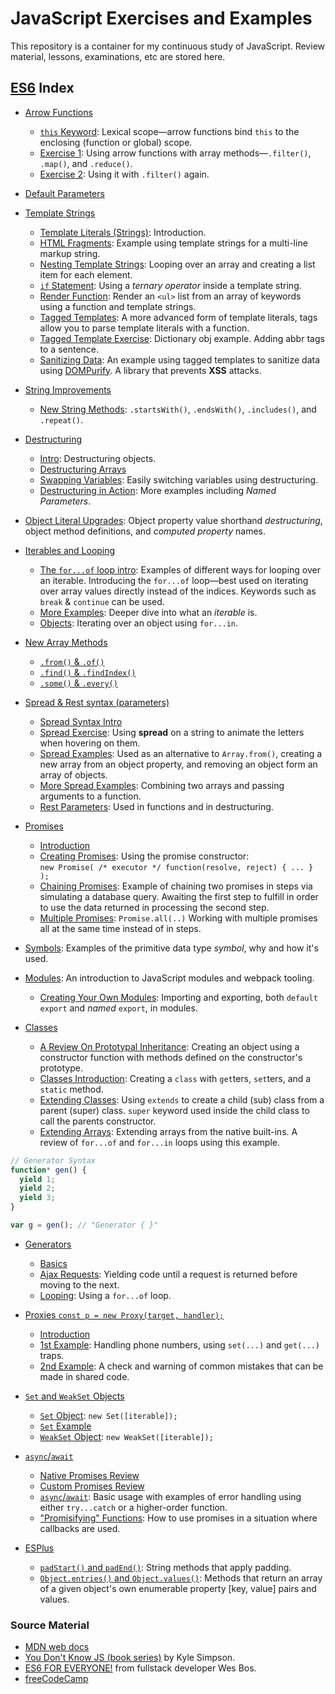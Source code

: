 # JavaScript Exercises and Examples

This repository is a container for my continuous study of JavaScript. Review material, lessons, examinations, etc are stored here.

## [ES6](https://github.com/nabrus/js-exercises/tree/master/wesbos-es6) Index

*  [Arrow Functions](https://github.com/nabrus/js-exercises/tree/master/wesbos-es6/arrow_functions)
    *  [`this` Keyword](https://github.com/nabrus/js-exercises/blob/master/wesbos-es6/arrow_functions/arrow-func-this.html): Lexical scope—arrow functions bind `this` to the enclosing (function or global) scope.
    *  [Exercise 1](https://github.com/nabrus/js-exercises/blob/master/wesbos-es6/arrow_functions/arrow-func-ex1.html): Using arrow functions with array methods—`.filter()`, `.map()`, and `.reduce()`.
    *  [Exercise 2](https://github.com/nabrus/js-exercises/blob/master/wesbos-es6/arrow_functions/arrow-func-ex2.html): Using it with `.filter()` again. 

*  [Default Parameters](https://github.com/nabrus/js-exercises/blob/master/wesbos-es6/Default_Params/default-parameters.html)

*  [Template Strings](https://github.com/nabrus/js-exercises/tree/master/wesbos-es6/template_strings)
    *  [Template Literals (Strings)](https://github.com/nabrus/js-exercises/blob/master/wesbos-es6/template_strings/template-strings-intro.html): Introduction.
    *  [HTML Fragments](https://github.com/nabrus/js-exercises/blob/master/wesbos-es6/template_strings/template-strings-fragments.html): Example using template strings for a multi-line markup string.
    *  [Nesting Template Strings](https://github.com/nabrus/js-exercises/blob/master/wesbos-es6/template_strings/template-strings-looping.html): Looping over an array and creating a list item for each element.
    *  [`if` Statement](https://github.com/nabrus/js-exercises/blob/master/wesbos-es6/template_strings/template-strings-if.html): Using a *ternary operator* inside a template string.
    *  [Render Function](https://github.com/nabrus/js-exercises/blob/master/wesbos-es6/template_strings/template-strings-render-functions.html): Render an `<ul>` list from an array of keywords using a function and template strings.
    *  [Tagged Templates](https://github.com/nabrus/js-exercises/blob/master/wesbos-es6/template_strings/tagged-templates.html): A more advanced form of template literals, tags allow you to parse template literals with a function.
    *  [Tagged Template Exercise](https://github.com/nabrus/js-exercises/blob/master/wesbos-es6/template_strings/tagged-templates-dictonary.html): Dictionary obj example. Adding abbr tags to a sentence.
    *  [Sanitizing Data](https://github.com/nabrus/js-exercises/blob/master/wesbos-es6/template_strings/tagged-templates-sanitize.html): An example using tagged templates to sanitize data using [DOMPurify](https://www.npmjs.com/package/dompurify). A library that prevents **XSS** attacks. 

*  [String Improvements](https://github.com/nabrus/js-exercises/tree/master/wesbos-es6/additional_string_improvements)
    *  [New String Methods](https://github.com/nabrus/js-exercises/blob/master/wesbos-es6/additional_string_improvements/string-methods.html): `.startsWith()`, `.endsWith()`, `.includes()`, and `.repeat()`.

*  [Destructuring](https://github.com/nabrus/js-exercises/tree/master/wesbos-es6/destructuring)
    *  [Intro](https://github.com/nabrus/js-exercises/blob/master/wesbos-es6/destructuring/destructuring-intro.html): Destructuring objects.
    *  [Destructuring Arrays](https://github.com/nabrus/js-exercises/blob/master/wesbos-es6/destructuring/destructuring-arrays.html)
    *  [Swapping Variables](https://github.com/nabrus/js-exercises/blob/master/wesbos-es6/destructuring/swapping-vars-destructuring.html): Easily switching variables using destructuring.
    *  [Destructuring in Action](https://github.com/nabrus/js-exercises/blob/master/wesbos-es6/destructuring/destructuring-and-functions.html): More examples including *Named Parameters*.

*  [Object Literal Upgrades](https://github.com/nabrus/js-exercises/blob/master/wesbos-es6/Object_Literal_Upgrades/object-literal-upgrades.html): Object property value shorthand *destructuring*, object method definitions, and *computed property* names.

*  [Iterables and Looping](https://github.com/nabrus/js-exercises/tree/master/wesbos-es6/Iterables_n_Looping)
    *  [The `for...of` loop intro](https://github.com/nabrus/js-exercises/blob/master/wesbos-es6/Iterables_n_Looping/for-of-intro.html): Examples of different ways for looping over an iterable. Introducing the `for...of` loop—best used on iterating over array values directly instead of the indices. Keywords such as `break` & `continue` can be used.
    *  [More Examples](https://github.com/nabrus/js-exercises/blob/master/wesbos-es6/Iterables_n_Looping/for-of-examples.html): Deeper dive into what an *iterable* is.
    *  [Objects](https://github.com/nabrus/js-exercises/blob/master/wesbos-es6/Iterables_n_Looping/for-of-object.html): Iterating over an object using `for...in`.

*  [New Array Methods](https://github.com/nabrus/js-exercises/tree/master/wesbos-es6/array_of_improvements)
    *  [`.from()` & `.of()`](https://github.com/nabrus/js-exercises/blob/master/wesbos-es6/array_of_improvements/array-from-and-of.html)
    *  [`.find()` & `.findIndex()`](https://github.com/nabrus/js-exercises/blob/master/wesbos-es6/array_of_improvements/array-finding.html)
    *  [`.some()` & `.every()`](https://github.com/nabrus/js-exercises/blob/master/wesbos-es6/array_of_improvements/array-some-and-every.html)

*  [Spread & Rest syntax (parameters)](https://github.com/nabrus/js-exercises/tree/master/wesbos-es6/spread_rest_syntax-parameters)
    *  [Spread Syntax Intro](https://github.com/nabrus/js-exercises/blob/master/wesbos-es6/spread_rest_syntax-parameters/spread-intro.html)
    *  [Spread Exercise](https://github.com/nabrus/js-exercises/blob/master/wesbos-es6/spread_rest_syntax-parameters/jumping-letters.html): Using **spread** on a string to animate the letters when hovering on them.
    *  [Spread Examples](https://github.com/nabrus/js-exercises/blob/master/wesbos-es6/spread_rest_syntax-parameters/more-spread-examples.html): Used as an alternative to `Array.from()`, creating a new array from an object property, and removing an object form an array of objects.
    *  [More Spread Examples](https://github.com/nabrus/js-exercises/blob/master/wesbos-es6/spread_rest_syntax-parameters/spreading-into-a-function.html): Combining two arrays and passing arguments to a function.
    *  [Rest Parameters](https://github.com/nabrus/js-exercises/blob/master/wesbos-es6/spread_rest_syntax-parameters/rest-params.html): Used in functions and in destructuring.

*  [Promises](https://github.com/nabrus/js-exercises/tree/master/wesbos-es6/promises)
    *  [Introduction](https://github.com/nabrus/js-exercises/blob/master/wesbos-es6/promises/promises-intro.html)
    *  [Creating Promises](https://github.com/nabrus/js-exercises/blob/master/wesbos-es6/promises/creating-promises.html): Using the promise constructor:    
    `new Promise( /* executor */ function(resolve, reject) { ... } );`
    *  [Chaining Promises](https://github.com/nabrus/js-exercises/blob/master/wesbos-es6/promises/chaining-promises.html): Example of chaining two promises in steps via simulating a database query. Awaiting the first step to fulfill in order to use the data returned in processing the second step.
    *  [Multiple Promises](https://github.com/nabrus/js-exercises/blob/master/wesbos-es6/promises/multiple-promises.html): `Promise.all(..)` Working with multiple promises all at the same time instead of in steps.

*  [Symbols](https://github.com/nabrus/js-exercises/blob/master/wesbos-es6/symbols/symbols.html): Examples of the primitive data type *symbol*, why and how it's used. 

*  [Modules](https://github.com/nabrus/js-exercises/tree/master/wesbos-es6/JS_modules_and_npm/es6modules): An introduction to JavaScript modules and webpack tooling.
    * [Creating Your Own Modules](https://github.com/nabrus/js-exercises/tree/master/wesbos-es6/JS_modules_and_npm/es6modules/src): Importing and exporting, both `default export` and *named* `export`, in modules.

*  [Classes](https://github.com/nabrus/js-exercises/tree/master/wesbos-es6/classes)
    * [A Review On Prototypal Inheritance](https://github.com/nabrus/js-exercises/blob/master/wesbos-es6/classes/inheritance-review.html): Creating an object using a constructor function with methods defined on the constructor's prototype. 
    * [Classes Introduction](https://github.com/nabrus/js-exercises/blob/master/wesbos-es6/classes/classes.html): Creating a `class` with `get`ters, `set`ters, and a `static` method.
    *  [Extending Classes](https://github.com/nabrus/js-exercises/blob/master/wesbos-es6/classes/extending-classes.html): Using `extends` to create a child (sub) class from a parent (super) class. `super` keyword used inside the child class to call the parents constructor.
    *  [Extending Arrays](https://github.com/nabrus/js-exercises/blob/master/wesbos-es6/classes/extending-arrays.html): Extending arrays from the native built-ins. A review of `for...of` and `for...in` loops using this example.

```js
// Generator Syntax
function* gen() { 
  yield 1;
  yield 2;
  yield 3;
}

var g = gen(); // "Generator { }"

```
 
*  [Generators](https://github.com/nabrus/js-exercises/tree/master/wesbos-es6/generators)
    *  [Basics](https://github.com/nabrus/js-exercises/blob/master/wesbos-es6/generators/generators.html)
    *  [Ajax Requests](https://github.com/nabrus/js-exercises/blob/master/wesbos-es6/generators/generators-sync-ish-ajax.html): Yielding code until a request is returned before moving to the next.
    *  [Looping](https://github.com/nabrus/js-exercises/blob/master/wesbos-es6/generators/looping-generators.html): Using a `for...of` loop.

*  [Proxies `const p = new Proxy(target, handler);`](https://github.com/nabrus/js-exercises/tree/master/wesbos-es6/proxies)
    *  [Introduction](https://github.com/nabrus/js-exercises/blob/master/wesbos-es6/proxies/proxies-intro.html)
    *  [1st Example](https://github.com/nabrus/js-exercises/blob/master/wesbos-es6/proxies/proxies-phone-numbers.html): Handling phone numbers, using `set(...)` and `get(...)` traps.
    *  [2nd Example](https://github.com/nabrus/js-exercises/blob/master/wesbos-es6/proxies/proxies-case-safety.html): A check and warning of common mistakes that can be made in shared code.

*  [`Set` and `WeakSet` Objects](https://github.com/nabrus/js-exercises/tree/master/wesbos-es6/sets_and_weaksets)
    *  [`Set` Object](https://github.com/nabrus/js-exercises/blob/master/wesbos-es6/sets_and_weaksets/sets.html): `new Set([iterable]);`
    *  [`Set` Example](https://github.com/nabrus/js-exercises/blob/master/wesbos-es6/sets_and_weaksets/sets-brunch.html)
    *  [`WeakSet` Object](https://github.com/nabrus/js-exercises/blob/master/wesbos-es6/sets_and_weaksets/weak-sets.html): `new WeakSet([iterable]);`

*  [`async`/`await`](https://github.com/nabrus/js-exercises/tree/master/wesbos-es6/async_await)
    *  [Native Promises Review](https://github.com/nabrus/js-exercises/blob/master/wesbos-es6/async_await/native-promises-review.html)
    *  [Custom Promises Review](https://github.com/nabrus/js-exercises/blob/master/wesbos-es6/async_await/custom-promise-review.html)
    *  [`async`/`await`](https://github.com/nabrus/js-exercises/blob/master/wesbos-es6/async_await/async-await.html): Basic usage with examples of error handling using either `try...catch` or a higher-order function.
    *  ["Promisifying" Functions](https://github.com/nabrus/js-exercises/blob/master/wesbos-es6/async_await/promisifying-functions.html): How to use promises in a situation where callbacks are used. 

*  [ESPlus](https://github.com/nabrus/js-exercises/tree/master/wesbos-es6/new_experimental_additions)
    *  [`padStart()` and `padEnd()`](https://github.com/nabrus/js-exercises/blob/master/wesbos-es6/new_experimental_additions/padstart-and-padend.html): String methods that apply padding.
    *  [`Object.entries()` and `Object.values()`](https://github.com/nabrus/js-exercises/blob/master/wesbos-es6/new_experimental_additions/object-entries-values.html): Methods that return an array of a given object's own enumerable property [key, value] pairs and values.

### Source Material
*  [MDN web docs](https://developer.mozilla.org)
*  [You Don't Know JS (book series)](https://github.com/getify/You-Dont-Know-JS) by Kyle Simpson.
*  [ES6 FOR EVERYONE!](https://es6.io/) from fullstack developer Wes Bos.
*  [freeCodeCamp](https://www.freecodecamp.org)
